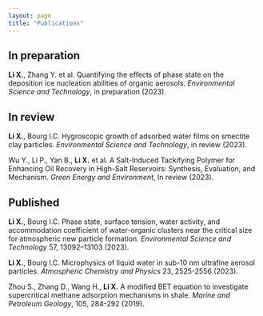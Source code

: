 ```yaml
---
layout: page
title: "Publications"
---
```


## In preparation ##
**Li X.**, Zhang Y. et al. Quantifying the effects of phase state on the deposition ice nucleation abilities of organic aerosols. *Environmental Science and Technology*, in preparation (2023).

## In review ##
**Li X.**, Bourg I.C. Hygroscopic growth of adsorbed water films on smectite clay particles. *Environmental Science and Technology*, in review (2023).

Wu Y., Li P., Yan B., **Li X.** et al. A Salt-Induced Tackifying Polymer for Enhancing Oil Recovery in High-Salt Reservoirs: Synthesis, Evaluation, and Mechanism. *Green Energy and Environment*, In review (2023).

## Published ##
**Li X.**, Bourg I.C. Phase state, surface tension, water activity, and accommodation coefficient of water-organic clusters near the critical size for atmospheric new particle formation. *Environmental Science and Technology* 57, 13092–13103 (2023).

**Li X.**, Bourg I.C. Microphysics of liquid water in sub-10 nm ultrafine aerosol particles. *Atmospheric Chemistry and Physics* 23, 2525-2556 (2023).

Zhou S., Zhang D., Wang H., **Li X.** A modified BET equation to investigate supercritical methane adsorption mechanisms in shale. *Marine and Petroleum Geology*, 105, 284-292 (2019).




